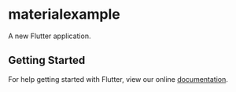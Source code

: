 # materialexample

A new Flutter application.

## Getting Started

For help getting started with Flutter, view our online
[documentation](https://flutter.io/).
